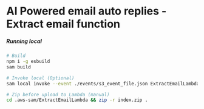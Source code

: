 # AI Powered email auto replies - Extract email function

##### Running local

```bash
# Build
npm i -g esbuild
sam build

# Invoke local (Optional)
sam local invoke --event ./events/s3_event_file.json ExtractEmailLambda

# Zip before upload to Lambda (manual)
cd .aws-sam/ExtractEmailLambda && zip -r index.zip .
```